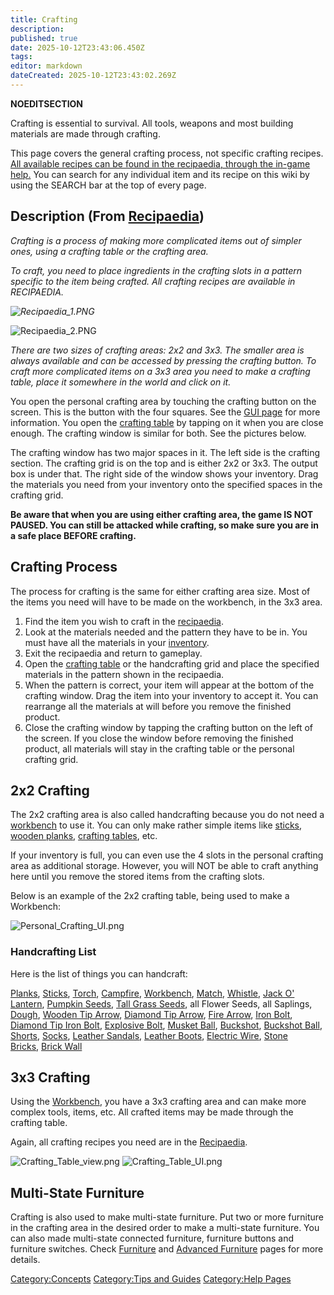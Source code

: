 ```yaml
---
title: Crafting
description: 
published: true
date: 2025-10-12T23:43:06.450Z
tags: 
editor: markdown
dateCreated: 2025-10-12T23:43:02.269Z
---
```


__NOEDITSECTION__

Crafting is essential to survival. All tools, weapons and most building
materials are made through crafting.

This page covers the general crafting process, not specific crafting
recipes. <u>All available recipes can be found in the
[recipaedia](recipaedia "wikilink"), through the in-game help.</u> You
can search for any individual item and its recipe on this wiki by using
the SEARCH bar at the top of every page.

## Description (From [Recipaedia](../.. "wikilink"))

*Crafting is a process of making more complicated items out of simpler
ones, using a crafting table or the crafting area.*

*To craft, you need to place ingredients in the crafting slots in a
pattern specific to the item being crafted. All crafting recipes are
available in RECIPAEDIA.*

*![Recipaedia_1.PNG](Recipaedia_1.PNG "Recipaedia_1.PNG")*

![Recipaedia_2.PNG](Recipaedia_2.PNG "Recipaedia_2.PNG")

*There are two sizes of crafting areas: 2x2 and 3x3. The smaller area is
always available and can be accessed by pressing the crafting button. To
craft more complicated items on a 3x3 area you need to make a crafting
table, place it somewhere in the world and click on it.*

You open the personal crafting area by touching the crafting button on
the screen. This is the button with the four squares. See the [GUI
page](Onscreen_Buttons/GUI "wikilink") for more information. You open
the [crafting table](../../Items/Crafting_Table.md "wikilink") by tapping on it when
you are close enough. The crafting window is similar for both. See the
pictures below.

The crafting window has two major spaces in it. The left side is the
crafting section. The crafting grid is on the top and is either 2x2 or
3x3. The output box is under that. The right side of the window shows
your inventory. Drag the materials you need from your inventory onto the
specified spaces in the crafting grid.

**Be aware that when you are using either crafting area, the game IS NOT
PAUSED. You can still be attacked while crafting, so make sure you are
in a safe place BEFORE crafting.**

## Crafting Process

The process for crafting is the same for either crafting area size. Most
of the items you need will have to be made on the workbench, in the 3x3
area.

1.  Find the item you wish to craft in the
    [recipaedia](recipaedia "wikilink").
2.  Look at the materials needed and the pattern they have to be in. You
    must have all the materials in your
    [inventory](Onscreen_Buttons/GUI "wikilink").
3.  Exit the recipaedia and return to gameplay.
4.  Open the [crafting table](../../Items/Crafting_Table.md "wikilink") or the
    handcrafting grid and place the specified materials in the pattern
    shown in the recipaedia.
5.  When the pattern is correct, your item will appear at the bottom of
    the crafting window. Drag the item into your inventory to accept it.
    You can rearrange all the materials at will before you remove the
    finished product.
6.  Close the crafting window by tapping the crafting button on the left
    of the screen. If you close the window before removing the finished
    product, all materials will stay in the crafting table or the
    personal crafting grid.

## 2x2 Crafting

The 2x2 crafting area is also called handcrafting because you do not
need a [workbench](workbench "wikilink") to use it. You can only make
rather simple items like [sticks](../../Items/Stick.md "wikilink"), [wooden
planks](../Planks.md "wikilink"), [crafting
tables](../../Items/Crafting_Table.md "wikilink"), etc.

If your inventory is full, you can even use the 4 slots in the personal
crafting area as additional storage. However, you will NOT be able to
craft anything here until you remove the stored items from the crafting
slots.

Below is an example of the 2x2 crafting table, being used to make a
Workbench:

![Personal_Crafting_UI.png](Personal_Crafting_UI.png
"Personal_Crafting_UI.png")

### Handcrafting List

Here is the list of things you can handcraft:

[Planks](../Planks.md "wikilink"), [Sticks](../../Items/Stick.md "wikilink"),
[Torch](../../Items/Torch.md "wikilink"), [Campfire](../../Items/Campfire.md "wikilink"),
[Workbench](../../Items/Workbench.md "wikilink"), [Match](../../Tools/Match.md "wikilink"),
[Whistle](../../Tools/Whistle.md "wikilink"), [Jack O'
Lantern](Jack_O'_Lantern "wikilink"), [Pumpkin
Seeds](../../Plants/Pumpkin_Seeds.md "wikilink"), [Tall Grass
Seeds](../../Plants/Tall_Grass_Seeds.md "wikilink"), all Flower Seeds, all Saplings,
[Dough](../../Food/Dough.md "wikilink"), [Wooden Tip
Arrow](../../Weapons/Wooden_Tip_Arrow.md "wikilink"), [Diamond Tip
Arrow](../../Weapons/Diamond_Tip_Arrow.md "wikilink"), [Fire
Arrow](../../Weapons/Fire_Arrow.md "wikilink"), [Iron Bolt](../../Weapons/Iron_Bolt.md "wikilink"),
[Diamond Tip Iron Bolt](../../Weapons/Diamond_Tip_Iron_Bolt.md "wikilink"), [Explosive
Bolt](../../Weapons/Explosive_Bolt.md "wikilink"), [Musket Ball](../../Weapons/Musket_Ball.md "wikilink"),
[Buckshot](../../Weapons/Buckshot.md "wikilink"), [Buckshot
Ball](../../Weapons/Buckshot_Ball.md "wikilink"), [Shorts](../../Clothes/Shorts.md "wikilink"),
[Socks](../../Clothes/Socks.md "wikilink"), [Leather
Sandals](../../Clothes/Leather_Sandals.md "wikilink"), [Leather
Boots](../../Clothes/Leather_Boots.md "wikilink"), [Electric
Wire](../../Electrics/Electric_Wire.md "wikilink"), [Stone
Bricks](Stone_Bricks "wikilink"), [Brick Wall](../Brick_Wall.md "wikilink")

## 3x3 Crafting

Using the [Workbench](../../Items/Workbench.md "wikilink"), you have a 3x3 crafting
area and can make more complex tools, items, etc. All crafted items may
be made through the crafting table.

Again, all crafting recipes you need are in the
[Recipaedia](../.. "wikilink"). 

![Crafting_Table_view.png](Crafting_Table_view.png
"Crafting_Table_view.png")
![Crafting_Table_UI.png](Crafting_Table_UI.png
"Crafting_Table_UI.png")

## Multi-State Furniture

Crafting is also used to make multi-state furniture. Put two or more
furniture in the crafting area in the desired order to make a
multi-state furniture. You can also made multi-state connected
furniture, furniture buttons and furniture switches. Check
[Furniture](Furniture "wikilink") and [Advanced
Furniture](Advanced_Furniture "wikilink") pages for more details.

[Category:Concepts](Category:Concepts "wikilink") [Category:Tips and
Guides](Category:Tips_and_Guides "wikilink") [Category:Help
Pages](Category:Help_Pages "wikilink")